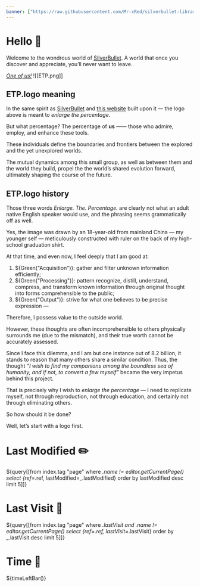 ```yaml
---
banner: ["https://raw.githubusercontent.com/Mr-xRed/silverbullet-libraries/refs/heads/main/banner/welcome.jpg"]
---
```


# Hello 👋
Welcome to the wondrous world of [SilverBullet](https://v2.silverbullet.md/). A world that once you discover and appreciate, you’ll never want to leave.

_[One of us!](https://community.silverbullet.md/)_
![[ETP.png]]

## ETP.logo meaning

In the same spirit as [SilverBullet](https://silverbullet.md/) and [this website](https://enlarge-the-percentage.fly.dev/) built upon it — the logo above is meant to _enlarge the percentage_.

But what percentage? The percentage of **us** —— those who admire, employ, and enhance these tools.

These individuals define the boundaries and frontiers between the explored and the yet unexplored worlds.

The mutual dynamics among this small group, as well as between them and the world they build, propel the the world’s shared evolution forward, ultimately shaping the course of the future.

## ETP.logo history

Those three words _Enlarge. The. Percentage._ are clearly not what an adult native English speaker would use, and the phrasing seems grammatically off as well. 

Yes, the image was drawn by an 18-year-old from mainland China — my younger self — meticulously constructed with ruler on the back of my high-school graduation shirt.

At that time, and even now, I feel deeply that I am good at:

1. ${Green("Acquisition")}: gather and filter unknown information efficiently; 
2. ${Green("Processing")}: pattern recognize, distill, understand, compress, and transform known information through original thought into forms comprehensible to the public; 
3. ${Green("Output")}: strive for what one believes to be precise expression —

Therefore, I possess value to the outside world.

However, these thoughts are often incomprehensible to others physically surrounds me (due to the mismatch), and their true worth cannot be accurately assessed.

Since I face this dilemma, and I am but one instance out of 8.2 billion, it stands to reason that many others share a similar condition. Thus, the thought *“I wish to find my companions among the boundless sea of humanity, and if not, to convert a few myself”* became the very impetus behind this project.

That is precisely why I wish to _enlarge the percentage_ — I need to replicate myself, not through reproduction, not through education, and certainly not through eliminating others. 

So how should it be done? 

Well, let’s start with a logo first.

# Last Modified ✏️

${query[[from index.tag "page" where _.name != editor.getCurrentPage() select {ref=_.ref, lastModified=_.lastModified} order by lastModified desc limit 5]]}

# Last Visit 👀

${query[[from index.tag "page" 
         where _.lastVisit and _.name != editor.getCurrentPage()
         select {ref=_.ref, lastVisit=_.lastVisit} 
         order by _.lastVisit desc 
         limit 5]]}

# Time 🌄

${timeLeftBar()}